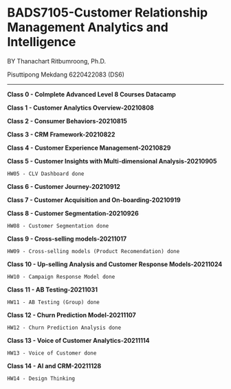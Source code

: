 # BADS7105-Customer Relationship Management Analytics and Intelligence

BY Thanachart Ritbumroong, Ph.D.

Pisuttipong Mekdang 6220422083 (DS6)

----------------------------------------------------------------------------------------------------------------------

 **Class 0 - Colmplete Advanced Level 8 Courses Datacamp**
 
 **Class 1 - Customer Analytics Overview-20210808**
 
 **Class 2 - Consumer Behaviors-20210815**
 
 **Class 3 - CRM Framework-20210822**
 
 **Class 4 - Customer Experience Management-20210829**
 
 **Class 5 - Customer Insights with Multi-dimensional Analysis-20210905**
 
    HW05 - CLV Dashboard done
 
 **Class 6 - Customer Journey-20210912**
 
 **Class 7 - Customer Acquisition and On-boarding-20210919**
 
 **Class 8 - Customer Segmentation-20210926**
 
    HW08 - Customer Segmentation done
 
 **Class 9 - Cross-selling models-20211017**
 
    HW09 - Cross-selling models (Product Recomendation) done
 
 **Class 10 - Up-selling Analysis and Customer Response Models-20211024**
 
    HW10 - Campaign Response Model done
 
 **Class 11 - AB Testing-20211031**
 
    HW11 - AB Testing (Group) done
 
 **Class 12 - Churn Prediction Model-20211107**
 
    HW12 - Churn Prediction Analysis done
 
 **Class 13 - Voice of Customer Analytics-20211114** 
 
    HW13 - Voice of Customer done
 
 **Class 14 - AI and CRM-20211128**
 
    HW14 - Design Thinking
